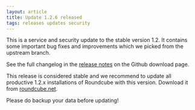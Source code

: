 ```yaml
---
layout: article
title: Update 1.2.6 released
tags: releases updates security
---
```

This is a service and security update to the stable version 1.2. It contains some
important bug fixes and improvements which we picked from the upstream branch. 

See the full changelog in the [release notes](https://github.com/roundcube/roundcubemail/releases/tag/1.2.6)
on the Github download page.

This release is considered stable and we recommend to update all productive 1.2.x installations 
of Roundcube with this version. Download it from [roundcube.net](http://roundcube.net/download).

Please do backup your data before updating!